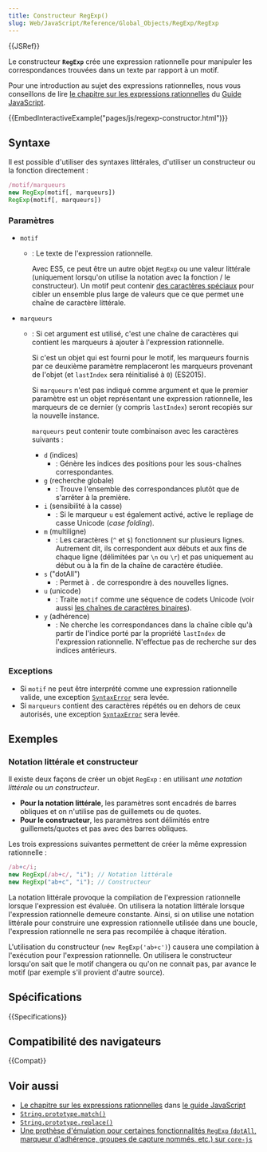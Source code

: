 ```yaml
---
title: Constructeur RegExp()
slug: Web/JavaScript/Reference/Global_Objects/RegExp/RegExp
---
```


{{JSRef}}

Le constructeur **`RegExp`** crée une expression rationnelle pour manipuler les correspondances trouvées dans un texte par rapport à un motif.

Pour une introduction au sujet des expressions rationnelles, nous vous conseillons de lire [le chapitre sur les expressions rationnelles](/fr/docs/Web/JavaScript/Guide/Regular_Expressions) du [Guide JavaScript](/fr/docs/Web/JavaScript/Guide).

{{EmbedInteractiveExample("pages/js/regexp-constructor.html")}}

## Syntaxe

Il est possible d'utiliser des syntaxes littérales, d'utiliser un constructeur ou la fonction directement&nbsp;:

```js
/motif/marqueurs
new RegExp(motif[, marqueurs])
RegExp(motif[, marqueurs])
```

### Paramètres

- `motif`

  - : Le texte de l'expression rationnelle.

    Avec ES5, ce peut être un autre objet `RegExp` ou une valeur littérale (uniquement lorsqu'on utilise la notation avec la fonction / le constructeur). Un motif peut contenir [des caractères spéciaux](/fr/docs/Web/JavaScript/Guide/Regular_Expressions) pour cibler un ensemble plus large de valeurs que ce que permet une chaîne de caractère littérale.

- `marqueurs`

  - : Si cet argument est utilisé, c'est une chaîne de caractères qui contient les marqueurs à ajouter à l'expression rationnelle.

    Si c'est un objet qui est fourni pour le motif, les marqueurs fournis par ce deuxième paramètre remplaceront les marqueurs provenant de l'objet (et `lastIndex` sera réinitialisé à `0`) (ES2015).

    Si `marqueurs` n'est pas indiqué comme argument et que le premier paramètre est un objet représentant une expression rationnelle, les marqueurs de ce dernier (y compris `lastIndex`) seront recopiés sur la nouvelle instance.

    `marqueurs` peut contenir toute combinaison avec les caractères suivants&nbsp;:

    - `d` (indices)
      - : Génère les indices des positions pour les sous-chaînes correspondantes.
    - `g` (recherche globale)
      - : Trouve l'ensemble des correspondances plutôt que de s'arrêter à la première.
    - `i` (sensibilité à la casse)
      - : Si le marqueur `u` est également activé, active le repliage de casse Unicode (<i lang="en">case folding</i>).
    - `m` (multiligne)
      - : Les caractères (`^` et `$`) fonctionnent sur plusieurs lignes. Autrement dit, ils correspondent aux débuts et aux fins de chaque ligne (délimitées par `\n` ou `\r`) et pas uniquement au début ou à la fin de la chaîne de caractère étudiée.
    - `s` ("dotAll")
      - : Permet à `.` de correspondre à des nouvelles lignes.
    - `u` (unicode)
      - : Traite `motif` comme une séquence de codets Unicode (voir aussi [les chaînes de caractères binaires](/fr/docs/Web/API/DOMString/Binary)).
    - `y` (adhérence)
      - : Ne cherche les correspondances dans la chaîne cible qu'à partir de l'indice porté par la propriété `lastIndex` de l'expression rationnelle. N'effectue pas de recherche sur des indices antérieurs.

### Exceptions

- Si `motif` ne peut être interprété comme une expression rationnelle valide, une exception [`SyntaxError`](/fr/docs/Web/JavaScript/Reference/Global_Objects/SyntaxError) sera levée.
- Si `marqueurs` contient des caractères répétés ou en dehors de ceux autorisés, une exception [`SyntaxError`](/fr/docs/Web/JavaScript/Reference/Global_Objects/SyntaxError) sera levée.

## Exemples

### Notation littérale et constructeur

Il existe deux façons de créer un objet `RegExp`&nbsp;: en utilisant _une notation littérale_ ou _un constructeur_.

- **Pour la notation littérale**, les paramètres sont encadrés de barres obliques et on n'utilise pas de guillemets ou de quotes.
- **Pour le constructeur**, les paramètres sont délimités entre guillemets/quotes et pas avec des barres obliques.

Les trois expressions suivantes permettent de créer la même expression rationnelle&nbsp;:

```js
/ab+c/i;
new RegExp(/ab+c/, "i"); // Notation littérale
new RegExp("ab+c", "i"); // Constructeur
```

La notation littérale provoque la compilation de l'expression rationnelle lorsque l'expression est évaluée. On utilisera la notation littérale lorsque l'expression rationnelle demeure constante. Ainsi, si on utilise une notation littérale pour construire une expression rationnelle utilisée dans une boucle, l'expression rationnelle ne sera pas recompilée à chaque itération.

L'utilisation du constructeur (`new RegExp('ab+c')`) causera une compilation à l'exécution pour l'expression rationnelle. On utilisera le constructeur lorsqu'on sait que le motif changera ou qu'on ne connait pas, par avance le motif (par exemple s'il provient d'autre source).

## Spécifications

{{Specifications}}

## Compatibilité des navigateurs

{{Compat}}

## Voir aussi

- [Le chapitre sur les expressions rationnelles](/fr/docs/Web/JavaScript/Guide/Regular_Expressions) dans [le guide JavaScript](/fr/docs/Web/JavaScript/Guide)
- [`String.prototype.match()`](/fr/docs/Web/JavaScript/Reference/Global_Objects/String/match)
- [`String.prototype.replace()`](/fr/docs/Web/JavaScript/Reference/Global_Objects/String/replace)
- [Une prothèse d'émulation pour certaines fonctionnalités `RegExp` (`dotAll`, marqueur d'adhérence, groupes de capture nommés, etc.) sur `core-js`](https://github.com/zloirock/core-js#ecmascript-string-and-regexp)
